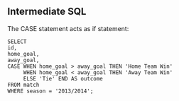 ## Intermediate SQL
The CASE statement acts as if statement:
```
SELECT
id,
home_goal,
away_goal,
CASE WHEN home_goal > away_goal THEN 'Home Team Win'
     WHEN home_goal < away_goal THEN 'Away Team Win'
     ELSE 'Tie' END AS outcome
FROM match
WHERE season = '2013/2014';
```
